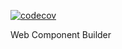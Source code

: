 [![codecov](https://codecov.io/gh/erdysson/web-component-builder/branch/master/graph/badge.svg?token=8V9TKX3RZJ)](https://codecov.io/gh/erdysson/web-component-builder)

Web Component Builder
